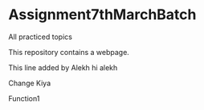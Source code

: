# Assignment7thMarchBatch
All practiced topics

This repository contains a webpage.

This line added by Alekh
hi alekh 


Change Kiya

Function1
